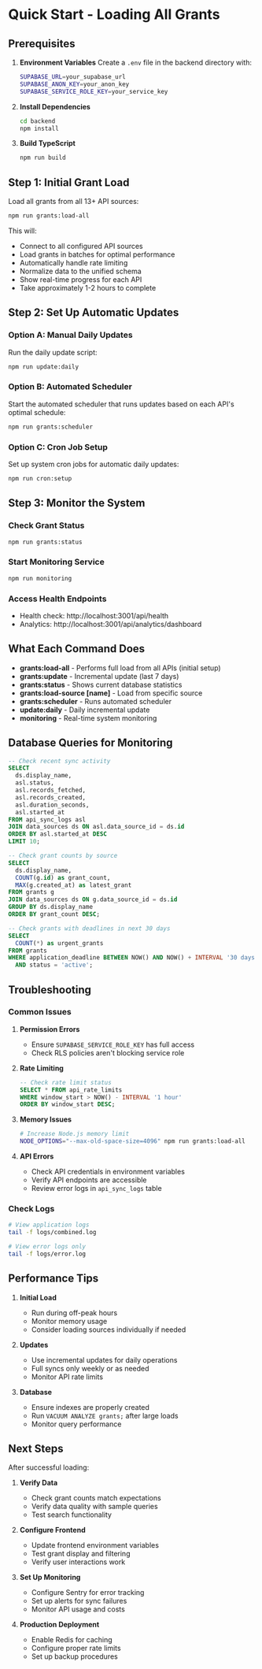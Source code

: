 # Quick Start - Loading All Grants

## Prerequisites

1. **Environment Variables**
   Create a `.env` file in the backend directory with:
   ```bash
   SUPABASE_URL=your_supabase_url
   SUPABASE_ANON_KEY=your_anon_key
   SUPABASE_SERVICE_ROLE_KEY=your_service_key
   ```

2. **Install Dependencies**
   ```bash
   cd backend
   npm install
   ```

3. **Build TypeScript**
   ```bash
   npm run build
   ```

## Step 1: Initial Grant Load

Load all grants from all 13+ API sources:

```bash
npm run grants:load-all
```

This will:
- Connect to all configured API sources
- Load grants in batches for optimal performance
- Automatically handle rate limiting
- Normalize data to the unified schema
- Show real-time progress for each API
- Take approximately 1-2 hours to complete

## Step 2: Set Up Automatic Updates

### Option A: Manual Daily Updates
Run the daily update script:
```bash
npm run update:daily
```

### Option B: Automated Scheduler
Start the automated scheduler that runs updates based on each API's optimal schedule:
```bash
npm run grants:scheduler
```

### Option C: Cron Job Setup
Set up system cron jobs for automatic daily updates:
```bash
npm run cron:setup
```

## Step 3: Monitor the System

### Check Grant Status
```bash
npm run grants:status
```

### Start Monitoring Service
```bash
npm run monitoring
```

### Access Health Endpoints
- Health check: http://localhost:3001/api/health
- Analytics: http://localhost:3001/api/analytics/dashboard

## What Each Command Does

- **grants:load-all** - Performs full load from all APIs (initial setup)
- **grants:update** - Incremental update (last 7 days)
- **grants:status** - Shows current database statistics
- **grants:load-source [name]** - Load from specific source
- **grants:scheduler** - Runs automated scheduler
- **update:daily** - Daily incremental update
- **monitoring** - Real-time system monitoring

## Database Queries for Monitoring

```sql
-- Check recent sync activity
SELECT 
  ds.display_name,
  asl.status,
  asl.records_fetched,
  asl.records_created,
  asl.duration_seconds,
  asl.started_at
FROM api_sync_logs asl
JOIN data_sources ds ON asl.data_source_id = ds.id
ORDER BY asl.started_at DESC 
LIMIT 10;

-- Check grant counts by source
SELECT 
  ds.display_name,
  COUNT(g.id) as grant_count,
  MAX(g.created_at) as latest_grant
FROM grants g
JOIN data_sources ds ON g.data_source_id = ds.id
GROUP BY ds.display_name
ORDER BY grant_count DESC;

-- Check grants with deadlines in next 30 days
SELECT 
  COUNT(*) as urgent_grants
FROM grants
WHERE application_deadline BETWEEN NOW() AND NOW() + INTERVAL '30 days'
  AND status = 'active';
```

## Troubleshooting

### Common Issues

1. **Permission Errors**
   - Ensure `SUPABASE_SERVICE_ROLE_KEY` has full access
   - Check RLS policies aren't blocking service role

2. **Rate Limiting**
   ```sql
   -- Check rate limit status
   SELECT * FROM api_rate_limits 
   WHERE window_start > NOW() - INTERVAL '1 hour'
   ORDER BY window_start DESC;
   ```

3. **Memory Issues**
   ```bash
   # Increase Node.js memory limit
   NODE_OPTIONS="--max-old-space-size=4096" npm run grants:load-all
   ```

4. **API Errors**
   - Check API credentials in environment variables
   - Verify API endpoints are accessible
   - Review error logs in `api_sync_logs` table

### Check Logs

```bash
# View application logs
tail -f logs/combined.log

# View error logs only
tail -f logs/error.log
```

## Performance Tips

1. **Initial Load**
   - Run during off-peak hours
   - Monitor memory usage
   - Consider loading sources individually if needed

2. **Updates**
   - Use incremental updates for daily operations
   - Full syncs only weekly or as needed
   - Monitor API rate limits

3. **Database**
   - Ensure indexes are properly created
   - Run `VACUUM ANALYZE grants;` after large loads
   - Monitor query performance

## Next Steps

After successful loading:

1. **Verify Data**
   - Check grant counts match expectations
   - Verify data quality with sample queries
   - Test search functionality

2. **Configure Frontend**
   - Update frontend environment variables
   - Test grant display and filtering
   - Verify user interactions work

3. **Set Up Monitoring**
   - Configure Sentry for error tracking
   - Set up alerts for sync failures
   - Monitor API usage and costs

4. **Production Deployment**
   - Enable Redis for caching
   - Configure proper rate limits
   - Set up backup procedures